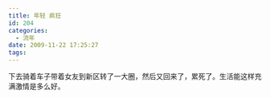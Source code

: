 ```yaml
---
title: 年轻 疯狂
id: 204
categories:
  - 流年
date: 2009-11-22 17:25:27
tags:
---
```


下去骑着车子带着女友到新区转了一大圈，然后又回来了，累死了。生活能这样充满激情是多么好。